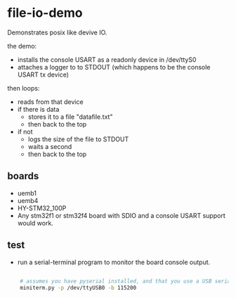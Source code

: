 file-io-demo
===========

Demonstrates posix like devive IO.

the demo:

  - installs the console USART as a readonly device in /dev/ttyS0
  - attaches a logger to to STDOUT (which happens to be the console USART tx device)
 
then loops:
 
 - reads from that device
 - if there is data
	 - stores it to a file "datafile.txt"
	 - then back to the top
 - if not
	 - logs the size of the file to STDOUT
	 - waits a second
	 - then back to the top

boards
------

 - uemb1 
 - uemb4
 - HY-STM32_100P
 - Any stm32f1 or stm32f4 board with SDIO and a console USART support would work.


test
----

 - run a serial-terminal program to monitor the board console output.

 
``` bash
	
	# assumes you have pyserial installed, and that you use a USB serial port cable
	miniterm.py -p /dev/ttyUSB0 -b 115200

```
